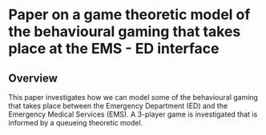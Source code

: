 Paper on a game theoretic model of the behavioural gaming that takes place at the EMS - ED interface
=======================================================================
Overview
-----------------------------------------------------------------------
This paper investigates how we can model some of the behavioural gaming that 
takes place between the Emergency Department (ED) and the Emergency Medical
Services (EMS). A 3-player game is investigated that is informed by a queueing
theoretic model.

<!-- TODO: Add table of contents here at some point -->

